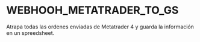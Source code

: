 # WEBHOOH_METATRADER_TO_GS
Atrapa todas las ordenes enviadas de Metatrader 4 y guarda la información en un spreedsheet.